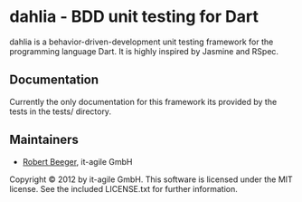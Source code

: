 # dahlia - BDD unit testing for Dart
dahlia is a behavior-driven-development unit testing framework for the programming language Dart. It is highly inspired by Jasmine and RSpec.
## Documentation
Currently the only documentation for this framework its provided by the tests in the tests/ directory.
## Maintainers
* [Robert Beeger](mailto:robert.beeger@it-agile.de), it-agile GmbH

Copyright © 2012 by it-agile GmbH. This software is licensed under the MIT license. See the included LICENSE.txt for further information.